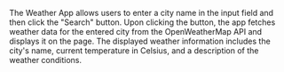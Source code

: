 The Weather App allows users to enter a city name in the input field and then click the "Search" button. Upon clicking the button, the app fetches weather data for the entered city from the OpenWeatherMap API and displays it on the page. The displayed weather information includes the city's name, current temperature in Celsius, and a description of the weather conditions.

